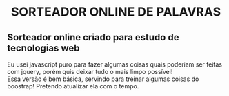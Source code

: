 <h1 align="center">SORTEADOR ONLINE DE PALAVRAS</h1>
<h2>Sorteador online criado para estudo de tecnologias web</h2>
Eu usei javascript puro para fazer algumas coisas quais poderiam ser feitas com jquery, porém quis deixar tudo o mais limpo possível! <br>
Essa versão é bem básica, servindo para treinar algumas coisas do boostrap! Pretendo atualizar ela com o tempo.